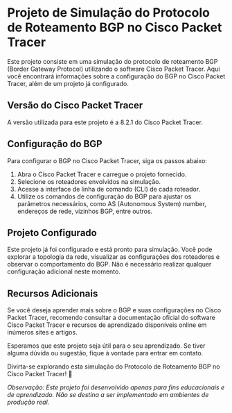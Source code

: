 # Projeto de Simulação do Protocolo de Roteamento BGP no Cisco Packet Tracer

Este projeto consiste em uma simulação do protocolo de roteamento BGP (Border Gateway Protocol) utilizando o software Cisco Packet Tracer. Aqui você encontrará informações sobre a configuração do BGP no Cisco Packet Tracer, além de um projeto já configurado.

## Versão do Cisco Packet Tracer
A versão utilizada para este projeto é a 8.2.1 do Cisco Packet Tracer.

## Configuração do BGP
Para configurar o BGP no Cisco Packet Tracer, siga os passos abaixo:

1. Abra o Cisco Packet Tracer e carregue o projeto fornecido.
2. Selecione os roteadores envolvidos na simulação.
3. Acesse a interface de linha de comando (CLI) de cada roteador.
4. Utilize os comandos de configuração do BGP para ajustar os parâmetros necessários, como AS (Autonomous System) number, endereços de rede, vizinhos BGP, entre outros.

## Projeto Configurado
Este projeto já foi configurado e está pronto para simulação. Você pode explorar a topologia da rede, visualizar as configurações dos roteadores e observar o comportamento do BGP. Não é necessário realizar qualquer configuração adicional neste momento.

## Recursos Adicionais
Se você deseja aprender mais sobre o BGP e suas configurações no Cisco Packet Tracer, recomendo consultar a documentação oficial do software Cisco Packet Tracer e recursos de aprendizado disponíveis online em inúmeros sites e artigos.

Esperamos que este projeto seja útil para o seu aprendizado. Se tiver alguma dúvida ou sugestão, fique à vontade para entrar em contato.

Divirta-se explorando esta simulação do Protocolo de Roteamento BGP no Cisco Packet Tracer! 🚀

*Observação: Este projeto foi desenvolvido apenas para fins educacionais e de aprendizado. Não se destina a ser implementado em ambientes de produção real.*
